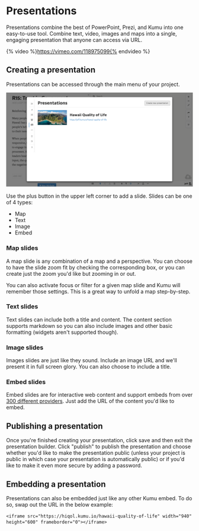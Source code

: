 # Presentations

Presentations combine the best of PowerPoint, Prezi, and Kumu into one easy-to-use tool. Combine text, video, images and maps into a single, engaging presentation that anyone can access via URL.


{% video %}https://vimeo.com/118975099{% endvideo %}

## Creating a presentation

Presentations can be accessed through the main menu of your project.

![presentations interface](/images/presentations-ui.png)

Use the plus button in the upper left corner to add a slide. Slides can be one of 4 types:

* Map
* Text
* Image
* Embed

### Map slides
A map slide is any combination of a map and a perspective. You can choose to have the slide zoom fit by checking the corresponding box, or you can create just the zoom you'd like but zooming in or out.

You can also activate focus or filter for a given map slide and Kumu will remember those settings. This is a great way to unfold a map step-by-step.

### Text slides
Text slides can include both a title and content. The content section supports markdown so you can also include images and other basic formatting (widgets aren't supported though).

### Image slides
Images slides are just like they sound. Include an image URL and we'll present it in full screen glory. You can also choose to include a title.

### Embed slides
Embed slides are for interactive web content and support embeds from over [300 different providers](http://embed.ly/providers). Just add the URL of the content you'd like to embed.

## Publishing a presentation

Once you're finished creating your presentation, click save and then exit the presentation builder. Click "publish" to publish the presentation and choose whether you'd like to make the presentation public (unless your project is public in which case your presentation is automatically public) or if you'd like to make it even more secure by adding a password.

## Embedding a presentation

Presentations can also be embedded just like any other Kumu embed. To do so, swap out the URL in the below example:

```
<iframe src="https://hiqol.kumu.io/hawaii-quality-of-life" width="940" height="600" frameborder="0"></iframe>
```

